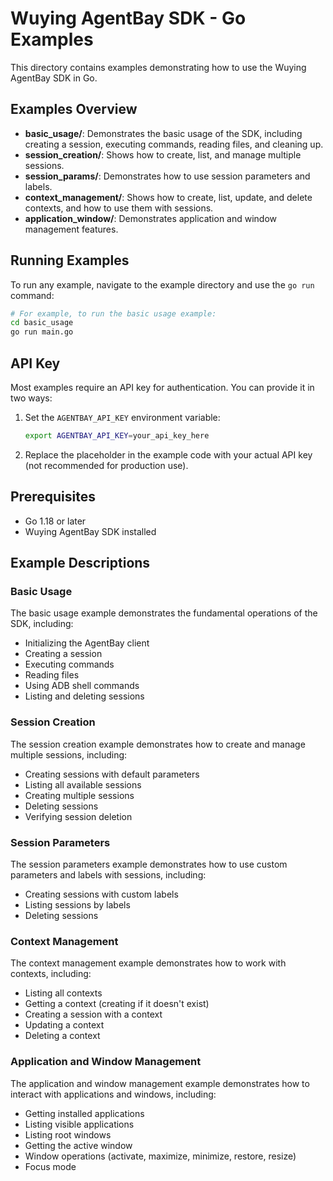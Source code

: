 # Wuying AgentBay SDK - Go Examples

This directory contains examples demonstrating how to use the Wuying AgentBay SDK in Go.

## Examples Overview

- **basic_usage/**: Demonstrates the basic usage of the SDK, including creating a session, executing commands, reading files, and cleaning up.
- **session_creation/**: Shows how to create, list, and manage multiple sessions.
- **session_params/**: Demonstrates how to use session parameters and labels.
- **context_management/**: Shows how to create, list, update, and delete contexts, and how to use them with sessions.
- **application_window/**: Demonstrates application and window management features.

## Running Examples

To run any example, navigate to the example directory and use the `go run` command:

```bash
# For example, to run the basic usage example:
cd basic_usage
go run main.go
```

## API Key

Most examples require an API key for authentication. You can provide it in two ways:

1. Set the `AGENTBAY_API_KEY` environment variable:
   ```bash
   export AGENTBAY_API_KEY=your_api_key_here
   ```

2. Replace the placeholder in the example code with your actual API key (not recommended for production use).

## Prerequisites

- Go 1.18 or later
- Wuying AgentBay SDK installed

## Example Descriptions

### Basic Usage

The basic usage example demonstrates the fundamental operations of the SDK, including:
- Initializing the AgentBay client
- Creating a session
- Executing commands
- Reading files
- Using ADB shell commands
- Listing and deleting sessions

### Session Creation

The session creation example demonstrates how to create and manage multiple sessions, including:
- Creating sessions with default parameters
- Listing all available sessions
- Creating multiple sessions
- Deleting sessions
- Verifying session deletion

### Session Parameters

The session parameters example demonstrates how to use custom parameters and labels with sessions, including:
- Creating sessions with custom labels
- Listing sessions by labels
- Deleting sessions

### Context Management

The context management example demonstrates how to work with contexts, including:
- Listing all contexts
- Getting a context (creating if it doesn't exist)
- Creating a session with a context
- Updating a context
- Deleting a context

### Application and Window Management

The application and window management example demonstrates how to interact with applications and windows, including:
- Getting installed applications
- Listing visible applications
- Listing root windows
- Getting the active window
- Window operations (activate, maximize, minimize, restore, resize)
- Focus mode
